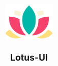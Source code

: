 
<p align="center">
  <img width="150" src="./logo.svg" alt="Lotus-UI logo"></p>
</p>

<h1 align="center">Lotus-UI</h1>
